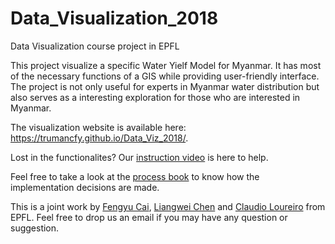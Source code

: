 # Data_Visualization_2018
Data Visualization course project in EPFL
 
This project visualize a specific Water Yielf Model for Myanmar. 
It has most of the necessary functions of a GIS while providing user-friendly interface.
The project is not only useful for experts in Myanmar water distribution but also 
serves as a interesting exploration for those who are interested in Myanmar.

The visualization website is available here:
<https://trumancfy.github.io/Data_Viz_2018/>.

Lost in the functionalites? Our [instruction video](https://drive.google.com/drive/folders/1HQMqm7eSXrmIBBXg_jaAVQ8367oKkxYy?usp=sharing)
is here to help.

Feel free to take a look at the [process book](https://github.com/lchenbb/Data_Visualization_2018/blob/master/DVProcessBook.pdf)
to know how the implementation decisions are made.

This is a joint work by [Fengyu Cai](fengyu.cai@epfl.ch), [Liangwei Chen](liangwei.chen@epfl.ch) and [Claudio Loureiro](claudio.Loureiro@epfl.ch) from EPFL. Feel free to drop us an email if you may have any question or suggestion.
